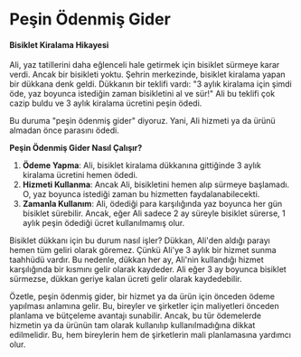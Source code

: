 # Peşin Ödenmiş Gider

#### Bisiklet Kiralama Hikayesi

Ali, yaz tatillerini daha eğlenceli hale getirmek için bisiklet sürmeye karar verdi. Ancak bir bisikleti yoktu. Şehrin merkezinde, bisiklet kiralama yapan bir dükkana denk geldi. Dükkanın bir teklifi vardı: "3 aylık kiralama için şimdi öde, yaz boyunca istediğin zaman bisikletini al ve sür!" Ali bu teklifi çok cazip buldu ve 3 aylık kiralama ücretini peşin ödedi.

Bu duruma "peşin ödenmiş gider" diyoruz. Yani, Ali hizmeti ya da ürünü almadan önce parasını ödedi.

**Peşin Ödenmiş Gider Nasıl Çalışır?**

1. **Ödeme Yapma**: Ali, bisiklet kiralama dükkanına gittiğinde 3 aylık kiralama ücretini hemen ödedi.
2. **Hizmeti Kullanma**: Ancak Ali, bisikletini hemen alıp sürmeye başlamadı. O, yaz boyunca istediği zaman bu hizmetten faydalanabilecekti.
3. **Zamanla Kullanım**: Ali, ödediği para karşılığında yaz boyunca her gün bisiklet sürebilir. Ancak, eğer Ali sadece 2 ay süreyle bisiklet sürerse, 1 aylık peşin ödediği ücret kullanılmamış olur.

Bisiklet dükkanı için bu durum nasıl işler? Dükkan, Ali'den aldığı parayı hemen tüm geliri olarak göremez. Çünkü Ali'ye 3 aylık bir hizmet sunma taahhüdü vardır. Bu nedenle, dükkan her ay, Ali'nin kullandığı hizmet karşılığında bir kısmını gelir olarak kaydeder. Ali eğer 3 ay boyunca bisiklet sürmezse, dükkan geriye kalan ücreti gelir olarak kaydedebilir.

Özetle, peşin ödenmiş gider, bir hizmet ya da ürün için önceden ödeme yapılması anlamına gelir. Bu, bireyler ve şirketler için maliyetleri önceden planlama ve bütçeleme avantajı sunabilir. Ancak, bu tür ödemelerde hizmetin ya da ürünün tam olarak kullanılıp kullanılmadığına dikkat edilmelidir. Bu, hem bireylerin hem de şirketlerin mali planlamasına yardımcı olur.

